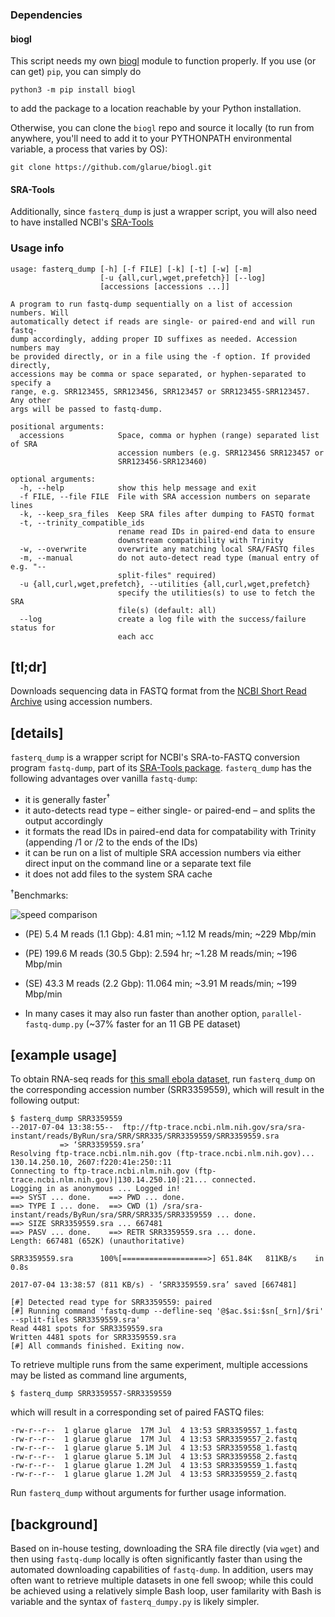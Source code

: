 ### Dependencies

#### biogl

This script needs my own [biogl](https://github.com/glarue/biogl) module to function properly. If you use (or can get) `pip`, you can simply do

```python3 -m pip install biogl```

to add the package to a location reachable by your Python installation.

Otherwise, you can clone the `biogl` repo and source it locally (to run from anywhere, you'll need to add it to your PYTHONPATH environmental variable, a process that varies by OS):

```git clone https://github.com/glarue/biogl.git```

#### SRA-Tools

Additionally, since `fasterq_dump` is just a wrapper script, you will also need to have installed NCBI's [SRA-Tools](http://ncbi.github.io/sra-tools/)

### Usage info

```
usage: fasterq_dump [-h] [-f FILE] [-k] [-t] [-w] [-m]
                    [-u {all,curl,wget,prefetch}] [--log]
                    [accessions [accessions ...]]

A program to run fastq-dump sequentially on a list of accession numbers. Will
automatically detect if reads are single- or paired-end and will run fastq-
dump accordingly, adding proper ID suffixes as needed. Accession numbers may
be provided directly, or in a file using the -f option. If provided directly,
accessions may be comma or space separated, or hyphen-separated to specify a
range, e.g. SRR123455, SRR123456, SRR123457 or SRR123455-SRR123457. Any other
args will be passed to fastq-dump.

positional arguments:
  accessions            Space, comma or hyphen (range) separated list of SRA
                        accession numbers (e.g. SRR123456 SRR123457 or
                        SRR123456-SRR123460)

optional arguments:
  -h, --help            show this help message and exit
  -f FILE, --file FILE  File with SRA accession numbers on separate lines
  -k, --keep_sra_files  Keep SRA files after dumping to FASTQ format
  -t, --trinity_compatible_ids
                        rename read IDs in paired-end data to ensure
                        downstream compatibility with Trinity
  -w, --overwrite       overwrite any matching local SRA/FASTQ files
  -m, --manual          do not auto-detect read type (manual entry of e.g. "--
                        split-files" required)
  -u {all,curl,wget,prefetch}, --utilities {all,curl,wget,prefetch}
                        specify the utilities(s) to use to fetch the SRA
                        file(s) (default: all)
  --log                 create a log file with the success/failure status for
                        each acc
```

## __[tl;dr]__

Downloads sequencing data in FASTQ format from the [NCBI Short Read Archive](https://www.ncbi.nlm.nih.gov/sra) using accession numbers.

## __[details]__

`fasterq_dump` is a wrapper script for NCBI's SRA-to-FASTQ conversion program `fastq-dump`, part of its [SRA-Tools package](http://ncbi.github.io/sra-tools/). `fasterq_dump` has the following advantages over vanilla `fastq-dump`:
* it is generally faster<sup>&#8224;</sup>
* it auto-detects read type – either single- or paired-end – and splits the output accordingly
* it formats the read IDs in paired-end data for compatability with Trinity (appending /1 or /2 to the ends of the IDs)
* it can be run on a list of multiple SRA accession numbers via either direct input on the command line or a separate text file
* it does not add files to the system SRA cache

<sup>&#8224;</sup>Benchmarks:

![speed comparison](https://github.com/glarue/fasterq_dump/blob/master/images/fasterq_dump-vs-fastq-dump_chart.png)

* (PE) 5.4 M reads (1.1 Gbp): 4.81 min; ~1.12 M reads/min; ~229 Mbp/min
* (PE) 199.6 M reads (30.5 Gbp): 2.594 hr; ~1.28 M reads/min; ~196 Mbp/min
* (SE) 43.3 M reads (2.2 Gbp): 11.064 min; ~3.91 M reads/min; ~199 Mbp/min

* In many cases it may also run faster than another option, `parallel-fastq-dump.py` (~37% faster for an 11 GB PE dataset)

## __[example usage]__

To obtain RNA-seq reads for [this small ebola dataset](https://trace.ncbi.nlm.nih.gov/Traces/sra/sra.cgi?run=SRR3359559), run `fasterq_dump` on the corresponding accession number (SRR3359559), which will result in the following output:

```console
$ fasterq_dump SRR3359559
--2017-07-04 13:38:55--  ftp://ftp-trace.ncbi.nlm.nih.gov/sra/sra-instant/reads/ByRun/sra/SRR/SRR335/SRR3359559/SRR3359559.sra
           => ‘SRR3359559.sra’
Resolving ftp-trace.ncbi.nlm.nih.gov (ftp-trace.ncbi.nlm.nih.gov)... 130.14.250.10, 2607:f220:41e:250::11
Connecting to ftp-trace.ncbi.nlm.nih.gov (ftp-trace.ncbi.nlm.nih.gov)|130.14.250.10|:21... connected.
Logging in as anonymous ... Logged in!
==> SYST ... done.    ==> PWD ... done.
==> TYPE I ... done.  ==> CWD (1) /sra/sra-instant/reads/ByRun/sra/SRR/SRR335/SRR3359559 ... done.
==> SIZE SRR3359559.sra ... 667481
==> PASV ... done.    ==> RETR SRR3359559.sra ... done.
Length: 667481 (652K) (unauthoritative)

SRR3359559.sra      100%[===================>] 651.84K   811KB/s    in 0.8s    

2017-07-04 13:38:57 (811 KB/s) - ‘SRR3359559.sra’ saved [667481]

[#] Detected read type for SRR3359559: paired
[#] Running command 'fastq-dump --defline-seq '@$ac.$si:$sn[_$rn]/$ri' --split-files SRR3359559.sra'
Read 4481 spots for SRR3359559.sra
Written 4481 spots for SRR3359559.sra
[#] All commands finished. Exiting now.
```

To retrieve multiple runs from the same experiment, multiple accessions may be listed as command line arguments,

```
$ fasterq_dump SRR3359557-SRR3359559
```

which will result in a corresponding set of paired FASTQ files:

```
-rw-r--r--  1 glarue glarue  17M Jul  4 13:53 SRR3359557_1.fastq
-rw-r--r--  1 glarue glarue  17M Jul  4 13:53 SRR3359557_2.fastq
-rw-r--r--  1 glarue glarue 5.1M Jul  4 13:53 SRR3359558_1.fastq
-rw-r--r--  1 glarue glarue 5.1M Jul  4 13:53 SRR3359558_2.fastq
-rw-r--r--  1 glarue glarue 1.2M Jul  4 13:53 SRR3359559_1.fastq
-rw-r--r--  1 glarue glarue 1.2M Jul  4 13:53 SRR3359559_2.fastq

```

Run `fasterq_dump` without arguments for further usage information.


## __[background]__

Based on in-house testing, downloading the SRA file directly (via `wget`) and then using `fastq-dump` locally is often significantly faster than using the automated downloading capabilities of `fastq-dump`. In addition, users may often want to retrieve multiple datasets in one fell swoop; while this could be achieved using a relatively simple Bash loop, user familarity with Bash is variable and the syntax of `fasterq_dumpy.py` is likely simpler.
